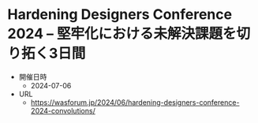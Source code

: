 # Hardening Designers Conference 2024 – 堅牢化における未解決課題を切り拓く3日間

- 開催日時
  - 2024-07-06
- URL
  - https://wasforum.jp/2024/06/hardening-designers-conference-2024-convolutions/
